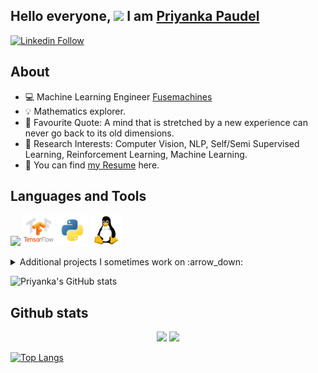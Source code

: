 ## Hello everyone, <img src="https://raw.githubusercontent.com/MartinHeinz/MartinHeinz/master/wave.gif" width=30px>  I am [Priyanka Paudel](https://github.com/priyanka36)


[![Linkedin Follow](https://img.shields.io/badge/-Connect-blue?style=flat-square&logo=Linkedin&logoColor=white&link=https://www.linkedin.com/in/priyanka-paudel-a688bb186)](https://www.linkedin.com/in/priyanka-paudel-10361116b/)
<br />

## About
- 💻 Machine Learning Engineer [Fusemachines](https://fusemachines.com/)
- 💡 Mathematics explorer. 
- 🌱 Favourite Quote: A mind that is stretched by a new experience can never go back to its old dimensions.
- 🔭 Research Interests: Computer Vision, NLP, Self/Semi Supervised Learning, Reinforcement Learning,  Machine Learning.
- 📃 You can find [my Resume](https://) here.


## Languages and Tools  
<code><img height="50" src="https://pytorch.org/assets/images/pytorch-logo.png"></code>
<code><img height="50" src="https://raw.githubusercontent.com/github/explore/80688e429a7d4ef2fca1e82350fe8e3517d3494d/topics/tensorflow/tensorflow.png"></code>
<code><img height="50" src="https://raw.githubusercontent.com/github/explore/80688e429a7d4ef2fca1e82350fe8e3517d3494d/topics/python/python.png"></code>
<code><img height="50" src="https://raw.githubusercontent.com/github/explore/80688e429a7d4ef2fca1e82350fe8e3517d3494d/topics/linux/linux.png"></code>
<br />

<details>
<summary>
  Additional projects I sometimes work on :arrow_down:
</summary>

<br />

<!--- [![ReadMe Card](https://github-readme-stats.vercel.app/api/pin/?username=sushil-thapa&repo=ud-deep-reinforcement-learning)]()
[![ReadMe Card](https://github-readme-stats.vercel.app/api/pin/?username=sushil-thapa&repo=udacity-computervision-nanodegree)]()-->

<br />


[comment]:![picture](https://raw.githubusercontent.com/saadeghi/saadeghi/master/dino.gif)
</details>

![Priyanka's GitHub stats](https://github-readme-stats.vercel.app/api?username=priyanka36&show_icons=true&theme=radical)
## Github stats
<p align="center">
  <img width="48%" src="https://github-readme-stats.vercel.app/api?username=priyanka36&show_icons=true&theme=tokyonight" />
  <img width="48%" src="https://github-readme-streak-stats.herokuapp.com/?user=priyanka36&theme=tokyonight" />
</p>



[![Top Langs](https://github-readme-stats.vercel.app/api/top-langs/?username=priyanka36&hide=javascript,html)](https://github.com/priyanka36/github-readme-stats)




